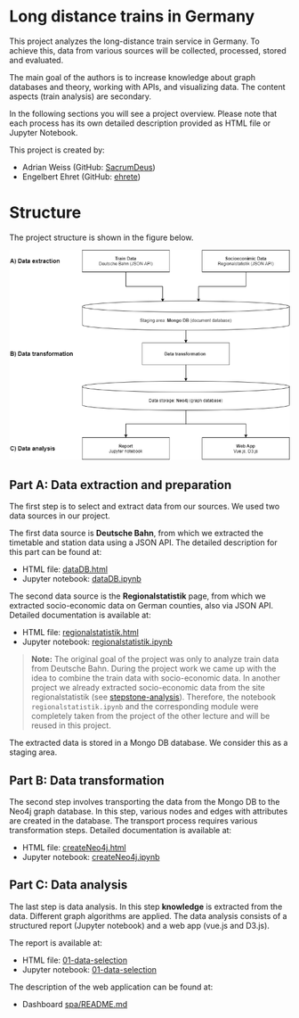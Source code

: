 # Long distance trains in Germany

This project analyzes the long-distance train service in Germany. To achieve this, data from various sources will be collected, processed, stored and evaluated.

The main goal of the authors is to increase knowledge about graph databases and theory, working with APIs, and visualizing data. The content aspects (train analysis) are secondary.

In the following sections you will see a project overview. Please note that each process has its own detailed description provided as HTML file or Jupyter Notebook.

This project is created by:

* Adrian Weiss (GitHub: [SacrumDeus](https://github.com/SacrumDeus))
* Engelbert Ehret (GitHub: [ehrete](https://github.com/Ehrete))


# Structure

The project structure is shown in the figure below.

![Project structure](images/project-structure.png)

## Part A: Data extraction and preparation

The first step is to select and extract data from our sources. We used two data sources in our project.

The first data source is **Deutsche Bahn**, from which we extracted the timetable and station data using a JSON API. The detailed description for this part can be found at:

* HTML file: [dataDB.html](/dataDB.html)
* Jupyter notebook: [dataDB.ipynb](/dataDB.ipynb)


The second data source is the **Regionalstatistik** page, from which we extracted socio-economic data on German counties, also via JSON API. Detailed documentation is available at:

* HTML file: [regionalstatistik.html](/regionalstatistik.html)
* Jupyter notebook: [regionalstatistik.ipynb](/regionalstatistik.ipynb)

> **Note:** The original goal of the project was only to analyze train data from Deutsche Bahn. During the project work we came up with the idea to combine the train data with socio-economic data. In another project we already extracted socio-economic data from the site regionalstatistik (see [stepstone-analysis](https://github.com/SacrumDeus/python-stepstone-analysis)). Therefore, the notebook `regionalstatistik.ipynb` and the corresponding module were completely taken from the project of the other lecture and will be reused in this project.


The extracted data is stored in a Mongo DB database. We consider this as a staging area.


## Part B: Data transformation

The second step involves transporting the data from the Mongo DB to the Neo4j graph database. In this step, various nodes and edges with attributes are created in the database. The transport process requires various transformation steps. Detailed documentation is available at:

* HTML file: [createNeo4j.html](/createNeo4j.html)
* Jupyter notebook: [createNeo4j.ipynb](/createNeo4j.ipynb)



## Part C: Data analysis

The last step is data analysis. In this step **knowledge** is extracted from the data. Different graph algorithms are applied. The data analysis consists of a structured report (Jupyter notebook) and a web app (vue.js and D3.js).

The report is available at:
* HTML file: [01-data-selection](/01-data-selection.html)
* Jupyter notebook: [01-data-selection](/01-data-selection.ipynb)

The description of the web application can be found at:
* Dashboard [spa/README.md](/spa/README.md)


